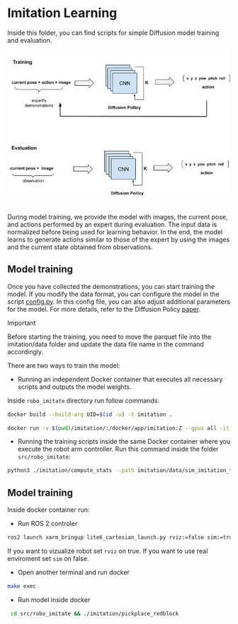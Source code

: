 # Imitation Learning
Inside this folder, you can find scripts for simple Diffusion model training and evaluation.
<div align='center'>
    <img src="../media/training_and_evaluation.png">
</div>

</br>

 During model training, we provide the model with images, the current pose, and actions performed by an expert during evaluation. The input data is normalized before being used for learning behavior. In the end, the model learns to generate actions similar to those of the expert by using the images and the current state obtained from observations.

## Model training
Once you have collected the demonstrations, you can start training the model. If you modify the data format, you can configure the model in the script [config.py](imitation/common/config.py).  In this config file, you can also adjust additional parameters for the model. For more details, refer to the Diffusion Policy [paper](https://diffusion-policy.cs.columbia.edu/).

>[!IMPORTANT]
Before starting the training, you need to move the parquet file into the imitation/data folder and update the data file name in the command accordingly.

There are two ways to train the model:
- Running an independent Docker container that executes all necessary scripts and outputs the model weights.

Inside `robo_imitate` directory run follow commands:

```sh 
docker build --build-arg UID=$(id -u) -t imitation .
```

```sh
docker run -v $(pwd)/imitation/:/docker/app/imitation:Z --gpus all -it -e DATA_PATH=imitation/data/sim_imitation_training_data.parquet -e EPOCH=1000 imitation
```

- Running the training scripts inside the same Docker container where you execute the robot arm controller.
Run this command inside the folder `src/robo_imitate`:

```sh
python3 ./imitation/compute_stats --path imitation/data/sim_imitation_training_data.parquet  && python3 ./imitation/train_script --path imitation/data/sim_imitation_training_data.parquet  --epoch 1000
```

## Model training
Inside docker container run:
- Run ROS 2 controler
```sh
ros2 launch xarm_bringup lite6_cartesian_launch.py rviz:=false sim:=true
```
If you want to vizualize robot set `rviz` on true. If you want to use real enviroment set `sim` on false.

- Open another terminal and run docker
```sh
make exec
```

- Run model inside docker
```sh
 cd src/robo_imitate && ./imitation/pickplace_redblock
```
